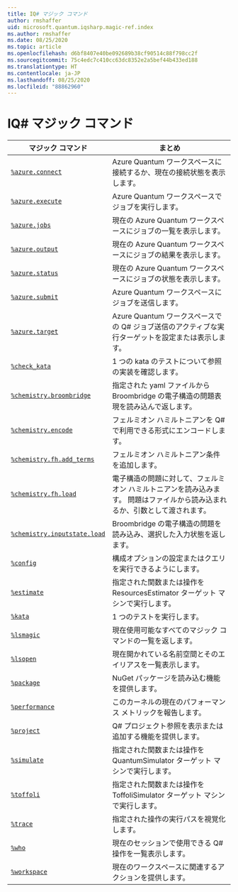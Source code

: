 ```yaml
---
title: IQ# マジック コマンド
author: rmshaffer
uid: microsoft.quantum.iqsharp.magic-ref.index
ms.author: rmshaffer
ms.date: 08/25/2020
ms.topic: article
ms.openlocfilehash: d6bf8407e40be092689b38cf90514c88f798cc2f
ms.sourcegitcommit: 75c4edc7c410cc63dc8352e2a5bef44b433ed188
ms.translationtype: HT
ms.contentlocale: ja-JP
ms.lasthandoff: 08/25/2020
ms.locfileid: "88862960"
---
```

# <a name="iq-magic-commands"></a>IQ# マジック コマンド
| マジック コマンド | まとめ |
|---------------|---------|
| [`%azure.connect`](xref:microsoft.quantum.iqsharp.magic-ref.azure.connect) | Azure Quantum ワークスペースに接続するか、現在の接続状態を表示します。 |
| [`%azure.execute`](xref:microsoft.quantum.iqsharp.magic-ref.azure.execute) | Azure Quantum ワークスペースでジョブを実行します。 |
| [`%azure.jobs`](xref:microsoft.quantum.iqsharp.magic-ref.azure.jobs) | 現在の Azure Quantum ワークスペースにジョブの一覧を表示します。 |
| [`%azure.output`](xref:microsoft.quantum.iqsharp.magic-ref.azure.output) | 現在の Azure Quantum ワークスペースにジョブの結果を表示します。 |
| [`%azure.status`](xref:microsoft.quantum.iqsharp.magic-ref.azure.status) | 現在の Azure Quantum ワークスペースにジョブの状態を表示します。 |
| [`%azure.submit`](xref:microsoft.quantum.iqsharp.magic-ref.azure.submit) | Azure Quantum ワークスペースにジョブを送信します。 |
| [`%azure.target`](xref:microsoft.quantum.iqsharp.magic-ref.azure.target) | Azure Quantum ワークスペースでの Q# ジョブ送信のアクティブな実行ターゲットを設定または表示します。 |
| [`%check_kata`](xref:microsoft.quantum.iqsharp.magic-ref.check_kata) | 1 つの kata のテストについて参照の実装を確認します。 |
| [`%chemistry.broombridge`](xref:microsoft.quantum.iqsharp.magic-ref.chemistry.broombridge) | 指定された yaml ファイルから Broombridge の電子構造の問題表現を読み込んで返します。 |
| [`%chemistry.encode`](xref:microsoft.quantum.iqsharp.magic-ref.chemistry.encode) | フェルミオン ハミルトニアンを Q# で利用できる形式にエンコードします。 |
| [`%chemistry.fh.add_terms`](xref:microsoft.quantum.iqsharp.magic-ref.chemistry.fh.add_terms) | フェルミオン ハミルトニアン条件を追加します。 |
| [`%chemistry.fh.load`](xref:microsoft.quantum.iqsharp.magic-ref.chemistry.fh.load) | 電子構造の問題に対して、フェルミオン ハミルトニアンを読み込みます。 問題はファイルから読み込まれるか、引数として渡されます。 |
| [`%chemistry.inputstate.load`](xref:microsoft.quantum.iqsharp.magic-ref.chemistry.inputstate.load) | Broombridge の電子構造の問題を読み込み、選択した入力状態を返します。 |
| [`%config`](xref:microsoft.quantum.iqsharp.magic-ref.config) | 構成オプションの設定またはクエリを実行できるようにします。 |
| [`%estimate`](xref:microsoft.quantum.iqsharp.magic-ref.estimate) | 指定された関数または操作を ResourcesEstimator ターゲット マシンで実行します。 |
| [`%kata`](xref:microsoft.quantum.iqsharp.magic-ref.kata) | 1 つのテストを実行します。 |
| [`%lsmagic`](xref:microsoft.quantum.iqsharp.magic-ref.lsmagic) | 現在使用可能なすべてのマジック コマンドの一覧を返します。 |
| [`%lsopen`](xref:microsoft.quantum.iqsharp.magic-ref.lsopen) | 現在開かれている名前空間とそのエイリアスを一覧表示します。 |
| [`%package`](xref:microsoft.quantum.iqsharp.magic-ref.package) | NuGet パッケージを読み込む機能を提供します。 |
| [`%performance`](xref:microsoft.quantum.iqsharp.magic-ref.performance) | このカーネルの現在のパフォーマンス メトリックを報告します。 |
| [`%project`](xref:microsoft.quantum.iqsharp.magic-ref.project) | Q# プロジェクト参照を表示または追加する機能を提供します。 |
| [`%simulate`](xref:microsoft.quantum.iqsharp.magic-ref.simulate) | 指定された関数または操作を QuantumSimulator ターゲット マシンで実行します。 |
| [`%toffoli`](xref:microsoft.quantum.iqsharp.magic-ref.toffoli) | 指定された関数または操作を ToffoliSimulator ターゲット マシンで実行します。 |
| [`%trace`](xref:microsoft.quantum.iqsharp.magic-ref.trace) | 指定された操作の実行パスを視覚化します。 |
| [`%who`](xref:microsoft.quantum.iqsharp.magic-ref.who) | 現在のセッションで使用できる Q# 操作を一覧表示します。 |
| [`%workspace`](xref:microsoft.quantum.iqsharp.magic-ref.workspace) | 現在のワークスペースに関連するアクションを提供します。 |
